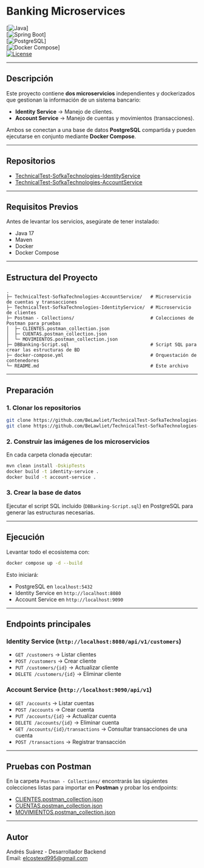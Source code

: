 # Banking Microservices

[![Java](https://img.shields.io/badge/Java-17-blue)]  
[![Spring Boot](https://img.shields.io/badge/Spring%20Boot-3.5.5-brightgreen)]  
[![PostgreSQL](https://img.shields.io/badge/PostgreSQL-15-blue)]  
[![Docker Compose](https://img.shields.io/badge/Docker-Compose-blue)]  
[![License](https://img.shields.io/badge/License-MIT-green)](LICENSE)

---

## Descripción

Este proyecto contiene **dos microservicios** independientes y dockerizados que gestionan la información de un sistema bancario:

- **Identity Service** → Manejo de clientes.  
- **Account Service** → Manejo de cuentas y movimientos (transacciones).  

Ambos se conectan a una base de datos **PostgreSQL** compartida y pueden ejecutarse en conjunto mediante **Docker Compose**.

---

## Repositorios

- [TechnicalTest-SofkaTechnologies-IdentityService](https://github.com/BeLawliet/TechnicalTest-SofkaTechnologies-IdentityService.git)  
- [TechnicalTest-SofkaTechnologies-AccountService](https://github.com/BeLawliet/TechnicalTest-SofkaTechnologies-AccountService.git)  

---

## Requisitos Previos

Antes de levantar los servicios, asegúrate de tener instalado:

- Java 17  
- Maven  
- Docker  
- Docker Compose  

---

## Estructura del Proyecto

```
.
├─ TechnicalTest-SofkaTechnologies-AccountService/   # Microservicio de cuentas y transacciones
├─ TechnicalTest-SofkaTechnologies-IdentityService/  # Microservicio de clientes
├─ Postman - Collections/                            # Colecciones de Postman para pruebas
│  ├─ CLIENTES.postman_collection.json
│  ├─ CUENTAS.postman_collection.json
│  └─ MOVIMIENTOS.postman_collection.json
├─ DBBanking-Script.sql                              # Script SQL para crear las estructuras de BD
├─ docker-compose.yml                                # Orquestación de contenedores
└─ README.md                                         # Este archivo
```

---

## Preparación

### 1. Clonar los repositorios

```bash
git clone https://github.com/BeLawliet/TechnicalTest-SofkaTechnologies-IdentityService.git
git clone https://github.com/BeLawliet/TechnicalTest-SofkaTechnologies-AccountService.git
```

### 2. Construir las imágenes de los microservicios

En cada carpeta clonada ejecutar:

```bash
mvn clean install -DskipTests
docker build -t identity-service .
docker build -t account-service .
```

### 3. Crear la base de datos

Ejecutar el script SQL incluido (`DBBanking-Script.sql`) en PostgreSQL para generar las estructuras necesarias.

---

## Ejecución

Levantar todo el ecosistema con:

```bash
docker compose up -d --build
```

Esto iniciará:

- PostgreSQL en `localhost:5432`  
- Identity Service en `http://localhost:8080`  
- Account Service en `http://localhost:9090`  

---

## Endpoints principales

### Identity Service (`http://localhost:8080/api/v1/customers`)
- `GET /customers` → Listar clientes  
- `POST /customers` → Crear cliente  
- `PUT /customers/{id}` → Actualizar cliente  
- `DELETE /customers/{id}` → Eliminar cliente  

### Account Service (`http://localhost:9090/api/v1`)
- `GET /accounts` → Listar cuentas  
- `POST /accounts` → Crear cuenta  
- `PUT /accounts/{id}` → Actualizar cuenta  
- `DELETE /accounts/{id}` → Eliminar cuenta  
- `GET /accounts/{id}/transactions` → Consultar transacciones de una cuenta  
- `POST /transactions` → Registrar transacción  

---

## Pruebas con Postman

En la carpeta `Postman - Collections/` encontrarás las siguientes colecciones listas para importar en **Postman** y probar los endpoints:

- [CLIENTES.postman_collection.json](./Postman%20-%20Collections/CLIENTES.postman_collection.json)  
- [CUENTAS.postman_collection.json](./Postman%20-%20Collections/CUENTAS.postman_collection.json)  
- [MOVIMIENTOS.postman_collection.json](./Postman%20-%20Collections/MOVIMIENTOS.postman_collection.json)  

---

## Autor

Andrés Suárez - Desarrollador Backend  
Email: elcostexd995@gmail.com  
